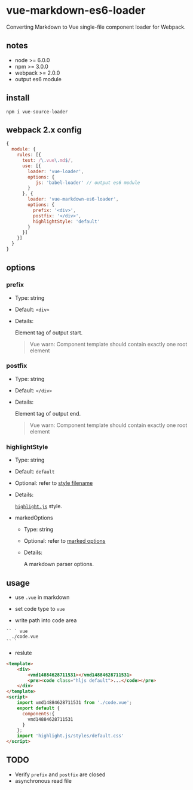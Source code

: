# vue-markdown-es6-loader

Converting Markdown to Vue single-file component loader for Webpack.

## notes

* node >= 6.0.0
* npm >= 3.0.0
* webpack >= 2.0.0
* output es6 module

## install

``` shell
npm i vue-source-loader
```

## webpack 2.x config

```js
{
  module: {
    rules: [{
      test: /\.vue\.md$/,
      use: [{
        loader: 'vue-loader',
        options: {
           js: 'babel-loader' // output es6 module
        }
      }, {
        loader: 'vue-markdown-es6-loader',
        options: {
          prefix: '<div>',
          postfix: '</div>',
          highlightStyle: 'default'
        }
      }]
    }]
  }
}
```

## options

### prefix

  * Type: string
  * Default: `<div>`
  * Details:

    Element tag of output start.

    > Vue warn: Component template should contain exactly one root element


### postfix

  * Type: string
  * Default: `</div>`
  * Details:

    Element tag of output end.

    > Vue warn: Component template should contain exactly one root element

### highlightStyle

  * Type: string
  * Default: `default`
  * Optional: refer to [style filename][2]
  * Details:

    [`highlight.js`][1] style.

* markedOptions

  * Type: string
  * Optional: refer to [marked options][3]
  * Details:

    A markdown parser options.


## usage

*  use `.vue` in markdown

  * set code type to  `vue`
  * write path into code area

```
`` ` vue
  ./code.vue
`` `
```

* reslute

``` html
<template>
    <div>
        <vmd14884628711531></vmd14884628711531>
        <pre><code class="hljs default">...</code></pre>
    </div>
</template>
<script>
    import vmd14884628711531 from './code.vue';
    export default {
      components:{
        vmd14884628711531
      }
    };
    import 'highlight.js/styles/default.css'
</script>
```

## TODO

* Verify `prefix` and `postfix` are closed
* asynchronous read file

[1]: https://github.com/isagalaev/highlight.js
[2]: https://github.com/isagalaev/highlight.js/tree/master/src/styles
[3]: https://github.com/chjj/marked
